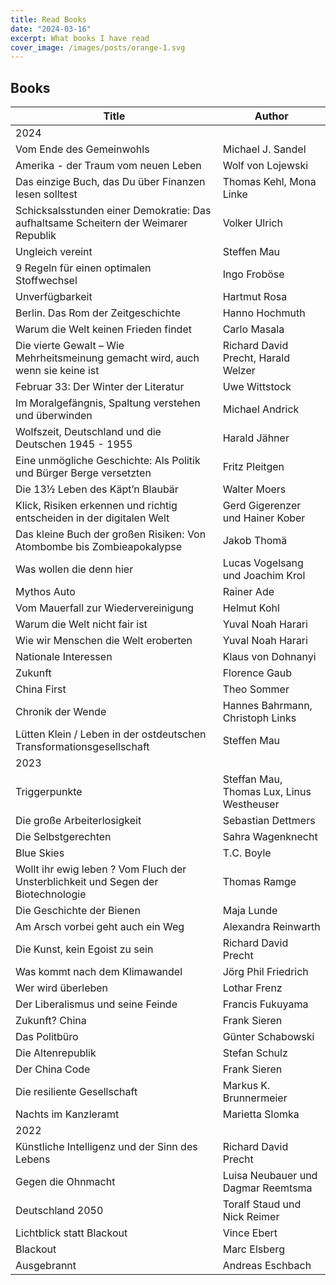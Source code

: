 ```yaml
---
title: Read Books
date: "2024-03-16"
excerpt: What books I have read
cover_image: /images/posts/orange-1.svg
---
```


## Books

| Title                                                                               | Author                                    |
| ----------------------------------------------------------------------------------- | ----------------------------------------- |
| 2024                                                                                |                                           |
| Vom Ende des Gemeinwohls                                                            | Michael J. Sandel                         |
| Amerika - der Traum vom neuen Leben                                                 | Wolf von Lojewski                         |
| Das einzige Buch, das Du über Finanzen lesen solltest                               | Thomas Kehl, Mona Linke                   |
| Schicksalsstunden einer Demokratie: Das aufhaltsame Scheitern der Weimarer Republik | Volker Ulrich                             |
| Ungleich vereint                                                                    | Steffen Mau                               |
| 9 Regeln für einen optimalen Stoffwechsel                                           | Ingo Froböse                              |
| Unverfügbarkeit                                                                     | Hartmut Rosa                              |
| Berlin. Das Rom der Zeitgeschichte                                                  | Hanno Hochmuth                            |
| Warum die Welt keinen Frieden findet                                                | Carlo Masala                              |
| Die vierte Gewalt – Wie Mehrheitsmeinung gemacht wird, auch wenn sie keine ist      | Richard David Precht, Harald Welzer       |
| Februar 33: Der Winter der Literatur                                                | Uwe Wittstock                             |
| Im Moralgefängnis, Spaltung verstehen und überwinden                                | Michael Andrick                           |
| Wolfszeit, Deutschland und die Deutschen 1945 - 1955                                | Harald Jähner                             |
| Eine unmögliche Geschichte: Als Politik und Bürger Berge versetzten                 | Fritz Pleitgen                            |
| Die 13½ Leben des Käpt’n Blaubär                                                    | Walter Moers                              |
| Klick, Risiken erkennen und richtig entscheiden in der digitalen Welt               | Gerd Gigerenzer und Hainer Kober          |
| Das kleine Buch der großen Risiken: Von Atombombe bis Zombieapokalypse              | Jakob Thomä                               |
| Was wollen die denn hier                                                            | Lucas Vogelsang und Joachim Krol          |
| Mythos Auto                                                                         | Rainer Ade                                |
| Vom Mauerfall zur Wiedervereinigung                                                 | Helmut Kohl                               |
| Warum die Welt nicht fair ist                                                       | Yuval Noah Harari                         |
| Wie wir Menschen die Welt eroberten                                                 | Yuval Noah Harari                         |
| Nationale Interessen                                                                | Klaus von Dohnanyi                        |
| Zukunft                                                                             | Florence Gaub                             |
| China First                                                                         | Theo Sommer                               |
| Chronik der Wende                                                                   | Hannes Bahrmann, Christoph Links          |
| Lütten Klein / Leben in der ostdeutschen Transformationsgesellschaft                | Steffen Mau                               |
| 2023                                                                                |                                           |
| Triggerpunkte                                                                       | Steffan Mau, Thomas Lux, Linus Westheuser |
| Die große Arbeiterlosigkeit                                                         | Sebastian Dettmers                        |
| Die Selbstgerechten                                                                 | Sahra Wagenknecht                         |
| Blue Skies                                                                          | T.C. Boyle                                |
| Wollt ihr ewig leben ? Vom Fluch der Unsterblichkeit und Segen der Biotechnologie   | Thomas Ramge                              |
| Die Geschichte der Bienen                                                           | Maja Lunde                                |
| Am Arsch vorbei geht auch ein Weg                                                   | Alexandra Reinwarth                       |
| Die Kunst, kein Egoist zu sein                                                      | Richard David Precht                      |
| Was kommt nach dem Klimawandel                                                      | Jörg Phil Friedrich                       |
| Wer wird überleben                                                                  | Lothar Frenz                              |
| Der Liberalismus und seine Feinde                                                   | Francis Fukuyama                          |
| Zukunft? China                                                                      | Frank Sieren                              |
| Das Politbüro                                                                       | Günter Schabowski                         |
| Die Altenrepublik                                                                   | Stefan Schulz                             |
| Der China Code                                                                      | Frank Sieren                              |
| Die resiliente Gesellschaft                                                         | Markus K. Brunnermeier                    |
| Nachts im Kanzleramt                                                                | Marietta Slomka                           |
| 2022                                                                                |                                           |
| Künstliche Intelligenz und der Sinn des Lebens                                      | Richard David Precht                      |
| Gegen die Ohnmacht                                                                  | Luisa Neubauer und Dagmar Reemtsma        |
| Deutschland 2050                                                                    | Toralf Staud und Nick Reimer              |
| Lichtblick statt Blackout                                                           | Vince Ebert                               |
| Blackout                                                                            | Marc Elsberg                              |
| Ausgebrannt                                                                         | Andreas Eschbach                          |
